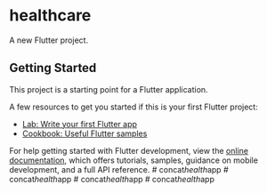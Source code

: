 # healthcare

A new Flutter project.

## Getting Started

This project is a starting point for a Flutter application.

A few resources to get you started if this is your first Flutter project:

- [Lab: Write your first Flutter app](https://docs.flutter.dev/get-started/codelab)
- [Cookbook: Useful Flutter samples](https://docs.flutter.dev/cookbook)

For help getting started with Flutter development, view the
[online documentation](https://docs.flutter.dev/), which offers tutorials,
samples, guidance on mobile development, and a full API reference.
#   c o n c a t _ h e a l t h _ a p p  
 #   c o n c a t _ h e a l t h _ a p p  
 #   c o n c a t _ h e a l t h _ a p p  
 #   c o n c a t _ h e a l t h _ a p p  
 